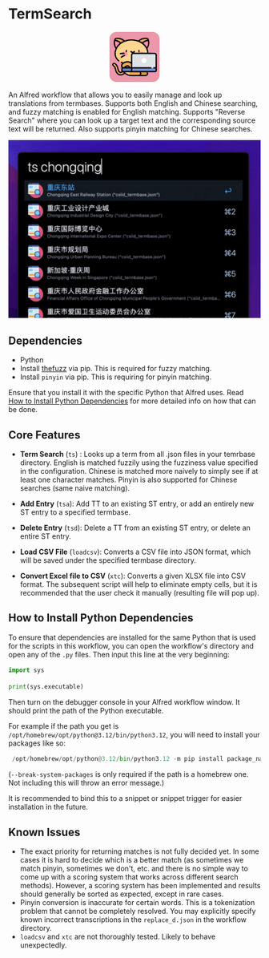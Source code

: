 # TermSearch

<p align="center">
  <img src="icon.png" alt="Bookmarker Logo" width="100" height="100">
</p>


An Alfred workflow that allows you to easily manage and look up translations from termbases. Supports both English and Chinese searching, and fuzzy matching is enabled for English matching. Supports "Reverse Search" where you can look up a target text and the corresponding source text will be returned. Also supports pinyin matching for Chinese searches.

![img](preview.png)

## Dependencies

- Python
- Install [thefuzz](https://github.com/seatgeek/thefuzz) via pip. This is required for fuzzy matching.
- Install `pinyin` via pip. This is requiring for pinyin matching.

Ensure that you install it with the specific Python that Alfred uses. Read [How to Install Python Dependencies](#how-to-install-python-dependencies) for more detailed info on how that can be done.

## Core Features
- **Term Search** (`ts`) : Looks up a term from all .json files in your temrbase directory. English is matched fuzzily using the fuzziness value specified in the configuration. Chinese is matched more naively to simply see if at least one character matches. Pinyin is also supported for Chinese searches (same naive matching).

- **Add Entry** (`tsa`): Add TT to an existing ST entry, or add an entirely new ST entry to a specified termbase.

- **Delete Entry** (`tsd`): Delete a TT from an existing ST entry, or delete an entire ST entry.

- **Load CSV File** (`loadcsv`): Converts a CSV file into JSON format, which will be saved under the specified termbase directory.

- **Convert Excel file to CSV** (`xtc`): Converts a given XLSX file into CSV format. The subsequent script will help to eliminate empty cells, but it is recommended that the user check it manually (resulting file will pop up).

## How to Install Python Dependencies

To ensure that dependencies are installed for the same Python that is used for the scripts in this workflow, you can open the workflow's directory and open any of the `.py` files. Then input this line at the very beginning:

```python
import sys

print(sys.executable)
```

Then turn on the debugger console in your Alfred workflow window. It should print the path of the Python executable.

For example if the path you get is `/opt/homebrew/opt/python@3.12/bin/python3.12`, you will need to install your packages like so:

```python
 /opt/homebrew/opt/python@3.12/bin/python3.12 -m pip install package_name --break-system-packages
```

(`--break-system-packages` is only required if the path is a homebrew one. Not including this will throw an error message.)

It is recommended to bind this to a snippet or snippet trigger for easier installation in the future.

## Known Issues
- The exact priority for returning matches is not fully decided yet. In some cases it is hard to decide which is a better match (as sometimes we match pinyin, sometimes we don't, etc. and there is no simple way to come up with a scoring system that works across different search methods). However, a scoring system has been implemented and results should generally be sorted as expected, except in rare cases.
- Pinyin conversion is inaccurate for certain words. This is a tokenization problem that cannot be completely resolved. You may explicitly specify known incorrect transcriptions in the `replace_d.json` in the workflow directory.
- `loadcsv` and `xtc` are not thoroughly tested. Likely to behave unexpectedly.
